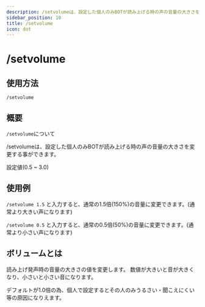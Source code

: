 ```yaml
---
description: /setvolumeは、設定した個人のみBOTが読み上げる時の声の音量の大きさを変更する事ができます。
sidebar_position: 10
title: /setvolume
icon: dot
---
```


# /setvolume

## 使用方法
```
/setvolume
```

## 概要
`/setvolume`について

/setvolumeは、設定した個人のみBOTが読み上げる時の声の音量の大きさを変更する事ができます。

設定値(0.5 ~ 3.0)

## 使用例
`/setvolume 1.5` と入力すると、通常の1.5倍(150%)の音量に変更できます。(通常より大きい声になります)

`/setvolume 0.5` と入力すると、通常の0.5倍(50%)の音量に変更できます。(通常より小さい声になります)

## ボリュームとは
読み上げ発声時の音量の大きさの値を変更します。 数値が大きいと音が大きくなり、小さいと小さい音になります。

デフォルトが1.0倍の為、個人で設定するとその人のみうるさい・聞こえにくい等の原因になりえます。